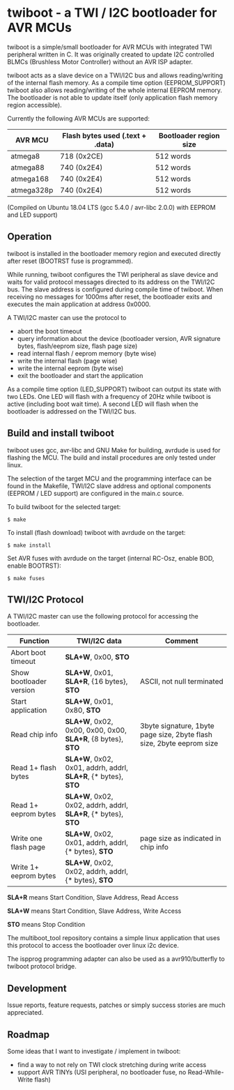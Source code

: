 # twiboot - a TWI / I2C bootloader for AVR MCUs ##
twiboot is a simple/small bootloader for AVR MCUs with integrated TWI peripheral written in C.
It was originally created to update I2C controlled BLMCs (Brushless Motor Controller) without an AVR ISP adapter.

twiboot acts as a slave device on a TWI/I2C bus and allows reading/writing of the internal flash memory.
As a compile time option (EEPROM_SUPPORT) twiboot also allows reading/writing of the whole internal EEPROM memory.
The bootloader is not able to update itself (only application flash memory region accessible).

Currently the following AVR MCUs are supported:

AVR MCU | Flash bytes used (.text + .data) | Bootloader region size
--- | --- | ---
atmega8 | 718 (0x2CE) | 512 words
atmega88 | 740 (0x2E4) | 512 words
atmega168 | 740 (0x2E4) | 512 words
atmega328p | 740 (0x2E4) | 512 words

(Compiled on Ubuntu 18.04 LTS (gcc 5.4.0 / avr-libc 2.0.0) with EEPROM and LED support)


## Operation ##
twiboot is installed in the bootloader memory region and executed directly after reset (BOOTRST fuse is programmed).

While running, twiboot configures the TWI peripheral as slave device and waits for valid protocol messages
directed to its address on the TWI/I2C bus. The slave address is configured during compile time of twiboot.
When receiving no messages for 1000ms after reset, the bootloader exits and executes the main application at address 0x0000.

A TWI/I2C master can use the protocol to
- abort the boot timeout
- query information about the device (bootloader version, AVR signature bytes, flash/eeprom size, flash page size)
- read internal flash / eeprom memory (byte wise)
- write the internal flash (page wise)
- write the internal eeprom (byte wise)
- exit the bootloader and start the application

As a compile time option (LED_SUPPORT) twiboot can output its state with two LEDs.
One LED will flash with a frequency of 20Hz while twiboot is active (including boot wait time).
A second LED will flash when the bootloader is addressed on the TWI/I2C bus.


## Build and install twiboot ##
twiboot uses gcc, avr-libc and GNU Make for building, avrdude is used for flashing the MCU.
The build and install procedures are only tested under linux.

The selection of the target MCU and the programming interface can be found in the Makefile,
TWI/I2C slave address and optional components (EEPROM / LED support) are configured
in the main.c source.

To build twiboot for the selected target:
``` shell
$ make
```

To install (flash download) twiboot with avrdude on the target:
``` shell
$ make install
```

Set AVR fuses with avrdude on the target (internal RC-Osz, enable BOD, enable BOOTRST):
``` shell
$ make fuses
```


## TWI/I2C Protocol ##
A TWI/I2C master can use the following protocol for accessing the bootloader.

Function | TWI/I2C data | Comment
--- | --- | ---
Abort boot timeout | **SLA+W**, 0x00, **STO** |
Show bootloader version | **SLA+W**, 0x01, **SLA+R**, {16 bytes}, **STO** | ASCII, not null terminated
Start application | **SLA+W**, 0x01, 0x80, **STO** |
Read chip info | **SLA+W**, 0x02, 0x00, 0x00, 0x00, **SLA+R**, {8 bytes}, **STO** | 3byte signature, 1byte page size, 2byte flash size, 2byte eeprom size
Read 1+ flash bytes | **SLA+W**, 0x02, 0x01, addrh, addrl, **SLA+R**, {* bytes}, **STO** |
Read 1+ eeprom bytes | **SLA+W**, 0x02, 0x02, addrh, addrl, **SLA+R**, {* bytes}, **STO** |
Write one flash page | **SLA+W**, 0x02, 0x01, addrh, addrl, {* bytes}, **STO** | page size as indicated in chip info
Write 1+ eeprom bytes | **SLA+W**, 0x02, 0x02, addrh, addrl, {* bytes}, **STO** |

**SLA+R** means Start Condition, Slave Address, Read Access

**SLA+W** means Start Condition, Slave Address, Write Access

**STO** means Stop Condition

The multiboot_tool repository contains a simple linux application that uses
this protocol to access the bootloader over linux i2c device.

The ispprog programming adapter can also be used as a avr910/butterfly to twiboot protocol bridge.

## Development ##
Issue reports, feature requests, patches or simply success stories are much appreciated.


## Roadmap ##
Some ideas that I want to investigate / implement in twiboot:
- find a way to not rely on TWI clock stretching during write access
- support AVR TINYs (USI peripheral, no bootloader fuse, no Read-While-Write flash)
